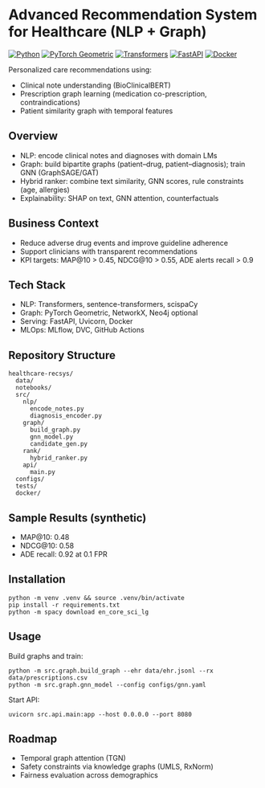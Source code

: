 # Advanced Recommendation System for Healthcare (NLP + Graph)

[![Python](https://img.shields.io/badge/Python-3.10%2B-blue)](https://www.python.org/)
[![PyTorch Geometric](https://img.shields.io/badge/PyG-Graph%20Learning-orange)](https://pyg.org/)
[![Transformers](https://img.shields.io/badge/HF-Transformers-yellow)](https://huggingface.co/docs/transformers)
[![FastAPI](https://img.shields.io/badge/FastAPI-API-green)](https://fastapi.tiangolo.com/)
[![Docker](https://img.shields.io/badge/Docker-Ready-informational)](https://www.docker.com/)

Personalized care recommendations using:
- Clinical note understanding (BioClinicalBERT)
- Prescription graph learning (medication co-prescription, contraindications)
- Patient similarity graph with temporal features

## Overview
- NLP: encode clinical notes and diagnoses with domain LMs
- Graph: build bipartite graphs (patient–drug, patient–diagnosis); train GNN (GraphSAGE/GAT)
- Hybrid ranker: combine text similarity, GNN scores, rule constraints (age, allergies)
- Explainability: SHAP on text, GNN attention, counterfactuals

## Business Context
- Reduce adverse drug events and improve guideline adherence
- Support clinicians with transparent recommendations
- KPI targets: MAP@10 > 0.45, NDCG@10 > 0.55, ADE alerts recall > 0.9

## Tech Stack
- NLP: Transformers, sentence-transformers, scispaCy
- Graph: PyTorch Geometric, NetworkX, Neo4j optional
- Serving: FastAPI, Uvicorn, Docker
- MLOps: MLflow, DVC, GitHub Actions

## Repository Structure
```
healthcare-recsys/
  data/
  notebooks/
  src/
    nlp/
      encode_notes.py
      diagnosis_encoder.py
    graph/
      build_graph.py
      gnn_model.py
      candidate_gen.py
    rank/
      hybrid_ranker.py
    api/
      main.py
  configs/
  tests/
  docker/
```

## Sample Results (synthetic)
- MAP@10: 0.48
- NDCG@10: 0.58
- ADE recall: 0.92 at 0.1 FPR

## Installation
```
python -m venv .venv && source .venv/bin/activate
pip install -r requirements.txt
python -m spacy download en_core_sci_lg
```

## Usage
Build graphs and train:
```
python -m src.graph.build_graph --ehr data/ehr.jsonl --rx data/prescriptions.csv
python -m src.graph.gnn_model --config configs/gnn.yaml
```
Start API:
```
uvicorn src.api.main:app --host 0.0.0.0 --port 8080
```

## Roadmap
- Temporal graph attention (TGN)
- Safety constraints via knowledge graphs (UMLS, RxNorm)
- Fairness evaluation across demographics

